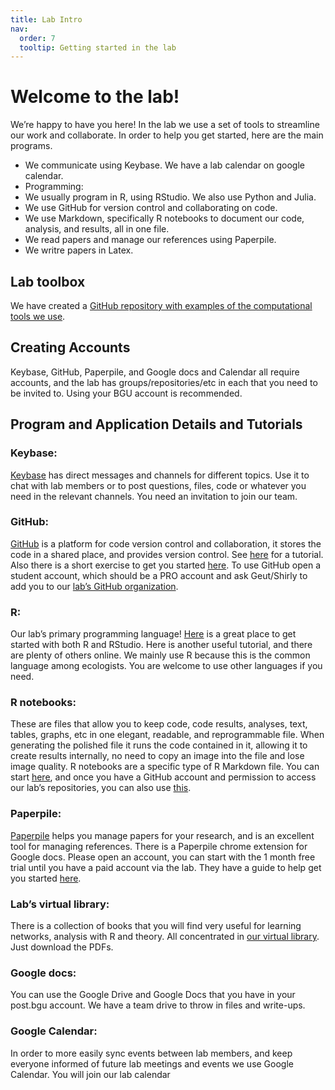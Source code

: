 ```yaml
---
title: Lab Intro
nav:
  order: 7
  tooltip: Getting started in the lab
---
```


# Welcome to the lab!

We’re happy to have you here! In the lab we use a set of tools to streamline our work and collaborate. In order to help you get started, here are the main programs.

- We communicate using Keybase. We have a lab calendar on google calendar.
- Programming:
 - We usually program in R, using RStudio. We also use Python and Julia.
 - We use GitHub for version control and collaborating on code.
 - We use Markdown, specifically R notebooks to document our code, analysis, and results, all in one file.
- We read papers and manage our references using Paperpile.
- We writre papers in Latex.

## Lab toolbox

We have created a [GitHub repository with examples of the computational tools we use](https://github.com/Ecological-Complexity-Lab/lab_toolbox).

## Creating Accounts

Keybase, GitHub, Paperpile, and Google docs and Calendar all require accounts, and the lab has groups/repositories/etc in each that you need to be invited to. Using your BGU account is recommended.

## Program and Application Details and Tutorials

### Keybase:
[Keybase](https://keybase.io/) has direct messages and channels for different topics. Use it to chat with lab members or to post questions, files, code or whatever you need in the relevant channels. You need an invitation to join our team.

### GitHub:
[GitHub](https://github.com/) is a platform for code version control and collaboration, it stores the code in a shared place, and provides version control. See [here](https://guides.github.com/) for a tutorial. Also there is a short exercise to get you started [here](https://github.com/Ecological-Complexity-Lab/data_science_tutorials).  To use GitHub open a student account, which should be a PRO account and ask Geut/Shirly to add you to our [lab’s GitHub organization](https://github.com/Ecological-Complexity-Lab).

### R:
Our lab’s primary programming language! [Here](https://datacarpentry.org/R-ecology-lesson//00-before-we-start.html) is a great place to get started with both R and RStudio. Here is another useful tutorial, and there are plenty of others online. We mainly use R because this is the common language among ecologists. You are welcome to use other languages if you need.

### R notebooks:
These are files that allow you to keep code, code results, analyses, text, tables, graphs, etc in one elegant, readable, and reprogrammable file. When generating the polished file it runs the code contained in it, allowing it to create results internally, no need to copy an image into the file and lose image quality. R notebooks are a specific type of R Markdown file. You can start [here](https://rmarkdown.rstudio.com/), and once you have a GitHub account and permission to access our lab’s repositories, you can also use [this](https://github.com/Ecological-Complexity-Lab/data_science_tutorials).

### Paperpile:
[Paperpile](https://paperpile.com/) helps you manage papers for your research, and is an excellent tool for managing references. There is a Paperpile chrome extension for Google docs. Please open an account, you can start with the 1 month free trial until you have a paid account via the lab. They have a guide to help get you started [here](https://paperpile.com/h/guide-paperpile-web-app/).

### Lab’s virtual library:
There is a collection of books that you will find very useful for learning networks, analysis with R and theory. All concentrated in [our virtual library](https://paperpile.com/shared/qJq6aw). Just download the PDFs.

### Google docs:
You can use the Google Drive and Google Docs that you have in your post.bgu account. We have a team drive to throw in files and write-ups.

### Google Calendar:
In order to more easily sync events between lab members, and keep everyone informed of future lab meetings and events we use Google Calendar. You will join our lab calendar
